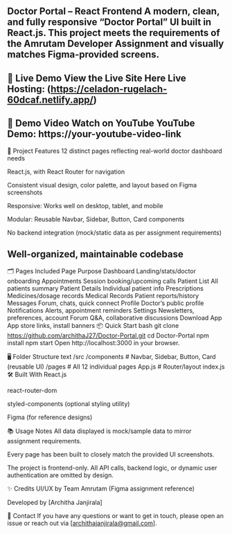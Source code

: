 Doctor Portal – React Frontend
A modern, clean, and fully responsive “Doctor Portal” UI built in React.js. This project meets the requirements of the Amrutam Developer Assignment and visually matches Figma-provided screens.
-------------

🚀 Live Demo
View the Live Site Here
Live Hosting: (https://celadon-rugelach-60dcaf.netlify.app/)
------------

🎥 Demo Video
Watch on YouTube
YouTube Demo: https://your-youtube-video-link
----------

📁 Project Features
12 distinct pages reflecting real-world doctor dashboard needs

React.js, with React Router for navigation

Consistent visual design, color palette, and layout based on Figma screenshots

Responsive: Works well on desktop, tablet, and mobile

Modular: Reusable Navbar, Sidebar, Button, Card components

No backend integration (mock/static data as per assignment requirements)

Well-organized, maintainable codebase
----------------------------------------

🗂️ Pages Included
Page	Purpose
Dashboard	Landing/stats/doctor onboarding
Appointments	Session booking/upcoming calls
Patient List	All patients summary
Patient Details	Individual patient info
Prescriptions	Medicines/dosage records
Medical Records	Patient reports/history
Messages	Forum, chats, quick connect
Profile	Doctor’s public profile
Notifications	Alerts, appointment reminders
Settings	Newsletters, preferences, account
Forum	Q&A, collaborative discussions
Download App	App store links, install banners
📦 Quick Start
bash
git clone https://github.com/archithaJ27/Doctor-Portal.git
cd Doctor-Portal
npm install
npm start
Open http://localhost:3000 in your browser.

🖥️ Folder Structure
text
/src
  /components  # Navbar, Sidebar, Button, Card (reusable UI)
  /pages       # All 12 individual pages
  App.js       # Router/layout
  index.js
🛠️ Built With
React.js

react-router-dom

styled-components (optional styling utility)

Figma (for reference designs)

📚 Usage Notes
All data displayed is mock/sample data to mirror assignment requirements.

Every page has been built to closely match the provided UI screenshots.

The project is frontend-only. All API calls, backend logic, or dynamic user authentication are omitted by design.

✨ Credits
UI/UX by Team Amrutam (Figma assignment reference)

Developed by [Architha Janjirala]

📩 Contact
If you have any questions or want to get in touch, please open an issue or reach out via [archithajanjirala@gmail.com].



